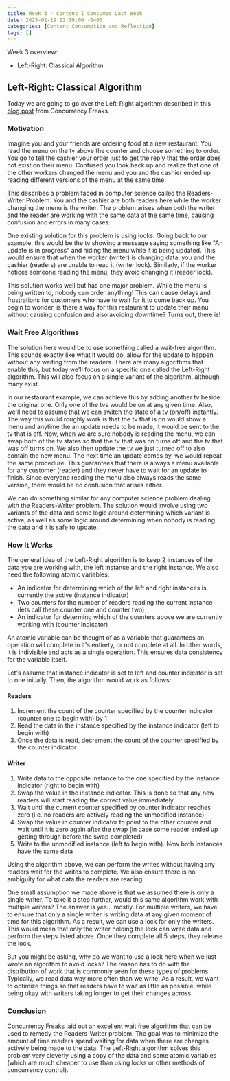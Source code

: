 ```yaml
---
title: Week 3 - Content I Consumed Last Week
date: 2025-01-19 12:00:00 -0400
categories: [Content Consumption and Reflection]
tags: []
---
```


Week 3 overview:

- Left-Right: Classical Algorithm

## Left-Right: Classical Algorithm

Today we are going to go over the Left-Right algorithm described in this [blog
post](https://concurrencyfreaks.blogspot.com/2013/12/left-right-classical-algorithm.html)
from Concurrency Freaks.

### Motivation

Imagine you and your friends are ordering food at a new restaurant. You read the
menu on the tv above the counter and choose something to order. You go to tell
the cashier your order just to get the reply that the order does not exist on
their menu. Confused you look back up and realize that one of the other workers
changed the menu and you and the cashier ended up reading different versions of
the menu at the same time.

This describes a problem faced in computer science called the Readers-Writer
Problem. You and the cashier are both readers here while the worker changing the
menu is the writer. The problem arises when both the writer and the reader are
working with the same data at the same time, causing confusion and errors in
many cases.

One existing solution for this problem is using locks. Going back to our
example, this would be the tv showing a message saying something like "An update
is in progress" and hiding the menu while it is being updated. This would ensure
that when the worker (writer) is changing data, you and the cashier (readers)
are unable to read it (writer lock). Similarly, if the worker notices someone
reading the menu, they avoid changing it (reader lock).

This solution works well but has one major problem. While the menu is being
written to, nobody can order anything! This can cause delays and frustrations
for customers who have to wait for it to come back up. You begin to wonder, is
there a way for this restaurant to update their menu without causing confusion
and also avoiding downtime? Turns out, there is!

### Wait Free Algorithms

The solution here would be to use something called a wait-free algorithm. This
sounds exactly like what it would do, allow for the update to happen without any
waiting from the readers. There are many algorithms that enable this, but today
we'll focus on a specific one called the Left-Right algorithm. This will also
focus on a single variant of the algorithm, although many exist.

In our restaurant example, we can achieve this by adding another tv beside the
original one. Only one of the tvs would be on at any given time. Also, we'll
need to assume that we can switch the state of a tv (on/off) instantly. The way
this would roughly work is that the tv that is on would show a menu and anytime
the an update needs to be made, it would be sent to the tv that is off. Now,
when we are sure nobody is reading the menu, we can swap both of the tv states
so that the tv that was on turns off and the tv that was off turns on. We also
then update the tv we just turned off to also contain the new menu. The next
time an update comes by, we would repeat the same procedure. This guarantees
that there is always a menu available for any customer (reader) and they never
have to wait for an update to finish. Since everyone reading the menu also
always reads the same version, there would be no confusion that arises either.

We can do something similar for any computer science problem dealing with the
Readers-Writer problem. The solution would involve using two variants of the
data and some logic around determining which variant is active, as well as some
logic around determining when nobody is reading the data and it is safe to
update.

### How It Works

The general idea of the Left-Right algorithm is to keep 2 instances of the data
you are working with, the left instance and the right instance. We also need the
following atomic variables:

- An indicator for determining which of the left and right instances is
currently the active (instance indicator)
- Two counters for the number of readers reading the current instance (lets call
these counter one and counter two)
- An indicator for determing which of the counters above we are currently
working with (counter indicator)

An atomic variable can be thought of as a variable that guarantees an operation
will complete in it's entirety, or not complete at all. In other words, it is
indivisible and acts as a single operation. This ensures data consistency for
the variable itself.

Let's assume that instance indicator is set to left and counter indicator is set
to one initially. Then, the algorithm would work as follows:

#### Readers

1. Increment the count of the counter specified by the counter indicator
   (counter one to begin with) by 1
2. Read the data in the instance specified by the instance indicator (left to
   begin with)
3. Once the data is read, decrement the count of the counter specified by the
   counter indicator

#### Writer

1. Write data to the opposite instance to the one specified by the instance
   indicator (right to begin with)
2. Swap the value in the instance indicator. This is done so that any new
   readers will start reading the correct value immediately
3. Wait until the current counter specified by counter indicator reaches zero
   (i.e. no readers are actively reading the unmodified instance)
4. Swap the value in counter indicator to point to the other counter and wait
   until it is zero again after the swap (in case some reader ended up getting
   through before the swap completed)
5. Write to the unmodified instance (left to begin with). Now both instances
   have the same data

Using the algorithm above, we can perform the writes without having any readers
wait for the writes to complete. We also ensure there is no ambiguity for what
data the readers are reading.

One small assumption we made above is that we assumed there is only a single
writer. To take it a step further, would this same algorithm work with multiple
writers? The answer is yes... mostly. For multiple writers, we have to ensure
that only a single writer is writing data at any given moment of time for this
algorithm. As a result, we can use a lock for only the writers. This would mean
that only the writer holding the lock can write data and perform the steps
listed above. Once they complete all 5 steps, they release the lock.

But you might be asking, why do we want to use a lock here when we just wrote an
algorithm to avoid locks? The reason has to do with the distribution of work
that is commonly seen for these types of problems. Typically, we read data way
more often than we write. As a result, we want to optimize things so that
readers have to wait as little as possible, while being okay with writers taking
longer to get their changes across.

### Conclusion

Concurrency Freaks laid out an excellent wait free algorithm that can be used to
remedy the Readers-Writer problem. The goal was to minimize the amount of time
readers spend waiting for data when there are changes actively being made to the
data. The Left-Right algorithm solves this problem very cleverly using a copy of
the data and some atomic variables (which are much cheaper to use than using
locks or other methods of concurrency control).
